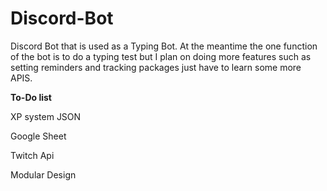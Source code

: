 # Discord-Bot

Discord Bot that is used as a Typing Bot.  At the meantime the one function of the bot is to do a typing test but I plan on doing more features such as setting reminders and tracking packages just have to learn some more APIS.

**To-Do list**

XP system JSON

Google Sheet

Twitch Api

Modular Design

